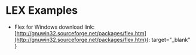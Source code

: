 # LEX Examples

- Flex for Windows download link: [http://gnuwin32.sourceforge.net/packages/flex.htm](http://gnuwin32.sourceforge.net/packages/flex.htm){: target="_blank" }
